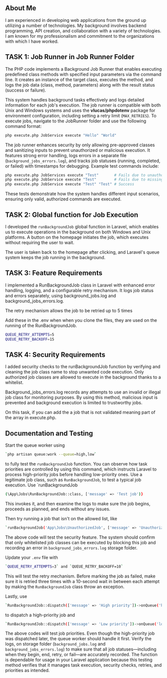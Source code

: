 ## About Me

I am experienced in developing web applications from the ground up utilizing a number of technologies. My background involves backend programming, API creation, and collaboration with a variety of technologies. I am known for my professionalism and commitment to the organizations with which I have worked.

## TASK 1: Job Runner in Job Runner Folder

The PHP code implements a Background Job Runner that enables executing predefined class methods with specified input parameters via the command line. It creates an instance of the target class, executes the method, and logs the job data (class, method, parameters) along with the result status (success or failure).

This system handles background tasks effectively and logs detailed information for each job's execution. The job runner is compatible with both Unix and Windows systems and uses the **vlucas/phpdotenv** package for environment configuration, including setting a retry limit (`MAX_RETRIES`). To execute jobs, navigate to the JobRunner folder and use the following command format:

```bash
php execute.php JobService execute "Hello" "World"
```

The job runner enhances security by only allowing pre-approved classes and sanitizing inputs to prevent unauthorized or malicious execution. It features strong error handling, logs errors in a separate file (`background_jobs_errors.log`), and tracks job statuses (running, completed, or failed) with timestamps for debugging. Example test commands include:

```bash
php execute.php JobServices execute "Test"       # Fails due to unauthorized class
php execute.php JobService execute "Test"        # Fails due to missing parameters
php execute.php JobService execute "Test" "Test" # Success
```

These tests demonstrate how the system handles different input scenarios, ensuring only valid, authorized commands are executed.

## TASK 2: Global function for Job Execution

I developed the `runBackgroundJob` global function in Laravel, which enables us to execute operations in the background on both Windows and Unix platforms. A button on the homepage initiates the job, which executes without requiring the user to wait.

The user is taken back to the homepage after clicking, and Laravel's queue system keeps the job running in the background.

## TASK 3: Feature Requirements

I implemented a RunBackgroundJob class in Laravel with enhanced error handling, logging, and a configurable retry mechanism. It logs job status and errors separately, using background_jobs.log and background_jobs_errors.log.

The retry mechanism allows the job to be retried up to 5 times

Add these in the .env when when you clone the files, they are used on the running of the RunBackgroundJob.

```bash
QUEUE_RETRY_ATTEMPTS=5
QUEUE_RETRY_BACKOFF=15
```

## TASK 4: Security Requirements

I added security checks to the runBackgroundJob function by verifying and cleaning the job class name to stop unwanted code execution. Only authorized job classes are allowed to execute in the background thanks to a whitelist.

Background_jobs_errors.log records any attempts to use an invalid or illegal job class for monitoring purposes. By using this method, malicious input is prevented and background execution is limited to trustworthy jobs.

On this task, if you can add the a job that is not validated meaning part of the array in execute.php.

## Documentation and Testing

Start the queue worker using

```bash
`php artisan queue:work --queue=high,low`
```

to fully test the `runBackgroundJob` function. You can observe how task priorities are controlled by using this command, which instructs Laravel to process high-priority jobs before handling low-priority ones. Use a legitimate job class, such as `RunBackgroundJob`, to test a typical job execution. Use `runBackgroundJob

```bash
(\App\Jobs\RunBackgroundJob::class, ['message' => 'Test job')}
```

This invokes it, and then examine the logs to make sure the job begins, proceeds as planned, and ends without any issues.

Then try running a job that isn't on the allowed list, like

```bash
`runBackgroundJob('App\Jobs\UnauthorizedJob', ['message' => 'Unauthorized test'))`,
```

The above code will test the security feature. The system should confirm that only whitelisted job classes can be executed by blocking this job and recording an error in `background_jobs_errors.log` storage folder.

Update your `.env` file with

```bash
`QUEUE_RETRY_ATTEMPTS=3` and `QUEUE_RETRY_BACKOFF=10`
```

This will test the retry mechanism. Before marking the job as failed, make sure it is retried three times with a 10-second wait in between each attempt by making the `RunBackgroundJob` class throw an exception.

Lastly, use

```bash
`RunBackgroundJob::dispatch(['message' => 'High priority'])->onQueue('high')`
```

to dispatch a high-priority job and

```bash
`RunBackgroundJob::dispatch(['message' => 'Low priority'])->onQueue('low')`
```

The above codes will test job priorities. Even though the high-priority job was dispatched later, the queue worker should handle it first. Verify the logs, on storage folder (`background_jobs.log` and `background_jobs_errors.log`) to make sure that all job statuses—including when they begin, end, retry, or fail—are accurately recorded. The function is dependable for usage in your Laravel application because this testing method verifies that it manages task execution, security checks, retries, and priorities as intended.
